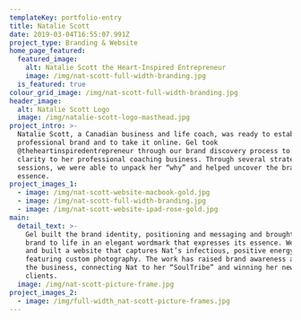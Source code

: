 ```yaml
---
templateKey: portfolio-entry
title: Natalie Scott
date: 2019-03-04T16:55:07.991Z
project_type: Branding & Website
home_page_featured:
  featured_image:
    alt: Natalie Scott the Heart-Inspired Entrepreneur
    image: /img/nat-scott-full-width-branding.jpg
  is_featured: true
colour_grid_image: /img/nat-scott-full-width-branding.jpg
header_image:
  alt: Natalie Scott Logo
  image: /img/natalie-scott-logo-masthead.jpg
project_intro: >-
  Natalie Scott, a Canadian business and life coach, was ready to establish her
  professional brand and to take it online. Gel took
  @theheartinspiredentrepreneur through our brand discovery process to bring
  clarity to her professional coaching business. Through several strategy
  sessions, we were able to unpack her “why” and helped uncover the brand’s
  essence. 
project_images_1:
  - image: /img/nat-scott-website-macbook-gold.jpg
  - image: /img/nat-scott-full-width-branding.jpg
  - image: /img/nat-scott-website-ipad-rose-gold.jpg
main:
  detail_text: >-
    Gel built the brand identity, positioning and messaging and brought the
    brand to life in an elegant wordmark that expresses its essence. We designed
    and built a website that captures Nat’s infectious, positive energy,
    featuring custom photography. The work has raised brand awareness and grown
    the business, connecting Nat to her “SoulTribe” and winning her new
    clients. 
  image: /img/nat-scott-picture-frame.jpg
project_images_2:
  - image: /img/full-width_nat-scott-picture-frames.jpg
---
```


